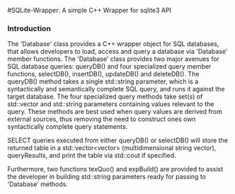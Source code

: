 #SQLite-Wrapper: A simple C++ Wrapper for sqlite3 API

### Introduction
The 'Database' class provides a C++ wrapper object for SQL databases, that allows developers
to load, access and query a database via 'Database' member functions.
The 'Database' class provides two major avenues for SQL database queries: queryDB() and
four specialized query member functions, selectDB(), insertDB(), updateDB() and deleteDB().
The queryDB() method takes a single std::string parameter, which is a syntactically and
semantically complete SQL query, and runs it against the target database.
The four specialized query methods take set(s) of std::vector<string> and std::string
parameters containing values relevant to the query. These methods are best used when query
values are derived from	external sources, thus removing the need to construct ones own
syntactically complete query statements. 

SELECT queries executed from either queryDB() or selectDB() will store the returned table
in a std::vector<vector<string>> (multidimensional string vector), queryResults, and print
the table via std::cout if specified.

Furthermore, two functions texQuo() and expBuild() are provided to assist the 
developer in building std::string parameters ready for passing to 'Database' methods.





	
